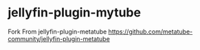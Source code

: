 # jellyfin-plugin-mytube
Fork From jellyfin-plugin-metatube
https://github.com/metatube-community/jellyfin-plugin-metatube
